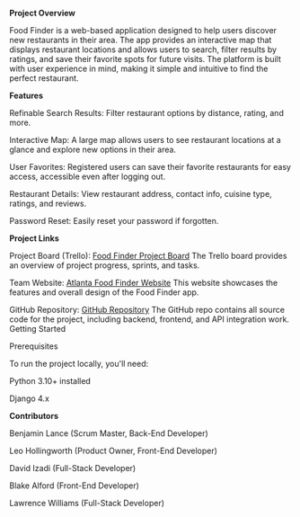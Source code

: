 **Project Overview**

Food Finder is a web-based application designed to help users discover new restaurants in their area. The app provides an interactive map that displays restaurant locations and allows users to search, filter results by ratings, and save their favorite spots for future visits. The platform is built with user experience in mind, making it simple and intuitive to find the perfect restaurant.

**Features**

Refinable Search Results: Filter restaurant options by distance, rating, and more.

Interactive Map: A large map allows users to see restaurant locations at a glance and explore new options in their area.

User Favorites: Registered users can save their favorite restaurants for easy access, accessible even after logging out.

Restaurant Details: View restaurant address, contact info, cuisine type, ratings, and reviews.

Password Reset: Easily reset your password if forgotten.

**Project Links**

Project Board (Trello):
[Food Finder Project Board](https://trello.com/invite/b/66f070329ab1e50689bd17ca/ATTI0bf39c73bb461a922fc85f9ca86756c167F82F4F/foodfinder)
The Trello board provides an overview of project progress, sprints, and tasks.

Team Website: 
[Atlanta Food Finder Website](https://atlfoodfinder.my.canva.site/)
This website showcases the features and overall design of the Food Finder app.

GitHub Repository:
[GitHub Repository](https://github.com/Blance5/CS2340-Project-1/tree/David2)
The GitHub repo contains all source code for the project, including backend, frontend, and API integration work.
Getting Started

Prerequisites

To run the project locally, you'll need:

Python 3.10+ installed

Django 4.x

**Contributors**

Benjamin Lance (Scrum Master, Back-End Developer)

Leo Hollingworth (Product Owner, Front-End Developer)

David Izadi (Full-Stack Developer)

Blake Alford (Front-End Developer)

Lawrence Williams (Full-Stack Developer)


